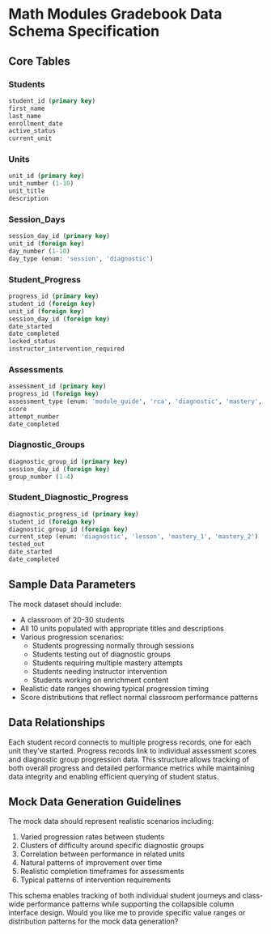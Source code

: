 # Math Modules Gradebook Data Schema Specification

## Core Tables

### Students
```sql
student_id (primary key)
first_name
last_name
enrollment_date
active_status
current_unit
```

### Units
```sql
unit_id (primary key)
unit_number (1-10)
unit_title
description
```

### Session_Days
```sql
session_day_id (primary key)
unit_id (foreign key)
day_number (1-10)
day_type (enum: 'session', 'diagnostic')
```

### Student_Progress
```sql
progress_id (primary key)
student_id (foreign key)
unit_id (foreign key)
session_day_id (foreign key)
date_started
date_completed
locked_status
instructor_intervention_required
```

### Assessments
```sql
assessment_id (primary key)
progress_id (foreign key)
assessment_type (enum: 'module_guide', 'rca', 'diagnostic', 'mastery', 'post_test')
score
attempt_number
date_completed
```

### Diagnostic_Groups
```sql
diagnostic_group_id (primary key)
session_day_id (foreign key)
group_number (1-4)
```

### Student_Diagnostic_Progress
```sql
diagnostic_progress_id (primary key)
student_id (foreign key)
diagnostic_group_id (foreign key)
current_step (enum: 'diagnostic', 'lesson', 'mastery_1', 'mastery_2')
tested_out
date_started
date_completed
```

## Sample Data Parameters

The mock dataset should include:
- A classroom of 20-30 students
- All 10 units populated with appropriate titles and descriptions
- Various progression scenarios:
  - Students progressing normally through sessions
  - Students testing out of diagnostic groups
  - Students requiring multiple mastery attempts
  - Students needing instructor intervention
  - Students working on enrichment content
- Realistic date ranges showing typical progression timing
- Score distributions that reflect normal classroom performance patterns

## Data Relationships

Each student record connects to multiple progress records, one for each unit they've started. Progress records link to individual assessment scores and diagnostic group progression data. This structure allows tracking of both overall progress and detailed performance metrics while maintaining data integrity and enabling efficient querying of student status.

## Mock Data Generation Guidelines

The mock data should represent realistic scenarios including:
1. Varied progression rates between students
2. Clusters of difficulty around specific diagnostic groups
3. Correlation between performance in related units
4. Natural patterns of improvement over time
5. Realistic completion timeframes for assessments
6. Typical patterns of intervention requirements

This schema enables tracking of both individual student journeys and class-wide performance patterns while supporting the collapsible column interface design. Would you like me to provide specific value ranges or distribution patterns for the mock data generation?